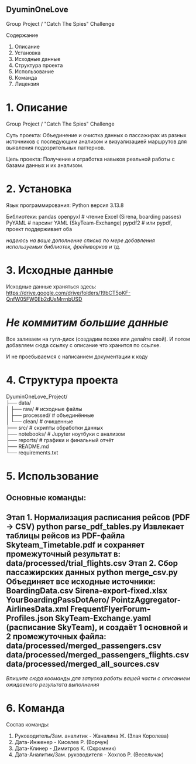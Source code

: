 ## DyuminOneLove
Group Project / "Сatch The Spies" Challenge

Содержание

1. Описание
2. Установка
3. Исходные данные
4. Структура проекта
5. Использование
6. Команда
7. Лицензия

# 1. Описание
Group Project / "Сatch The Spies" Challenge

Суть проекта: Объединение и очистка данных о пассажирах из разных источников с последующим анализом и визуализацией маршрутов для выявления подозрительных паттернов.

Цель проекта: Получение и отработка навыков реальной работы с базами данных и их анализом.

# 2. Установка
Язык программирования: Python версия 3.13.8

Библиотеки:
pandas
openpyxl  # чтение Excel (Sirena, boarding passes)
PyYAML  # парсинг YAML (SkyTeam-Exchange)
pypdf2  # или pypdf, проект поддерживает оба

*надеюсь на ваше дополнение списка по мере добавления используемых библиотек, фреймворков и тд.*
# 3. Исходные данные

Исходные данные храняться здесь: https://drive.google.com/drive/folders/19bCT5pKF-QnfW05FW0Eb2dUsMrrnbUSD

# *Не коммитим большие данные*
Все заливаем на гугл-диск (создадим позже или делайте свой).
И потом добавляем сюда ссылку с описание что хранится по ссылке.

И не проебываемся с написанием документации к коду

# 4. Структура проекта

DyuminOneLove_Project/  
├── data/  
│   ├── raw/         # исходные файлы  
│   ├── processed/   # объединённые  
│   └── clean/       # очищенные  
├── src/             # скрипты обработки данных  
├── notebooks/       # Jupyter ноутбуки с анализом  
├── reports/         # графики и финальный отчёт  
├── README.md  
└── requirements.txt  

# 5. Использование
Основные команды:
---
Этап 1. Нормализация расписания рейсов (PDF → CSV)
python parse_pdf_tables.py
Извлекает таблицы рейсов из PDF-файла Skyteam_Timetable.pdf
и сохраняет промежуточный результат в:
data/processed/trial_flights.csv
Этап 2. Сбор пассажирских данных
python merge_csv.py
Объединяет все исходные источники:
BoardingData.csv 
Sirena-export-fixed.xlsx 
YourBoardingPassDotAero/ 
PointzAggregator-AirlinesData.xml 
FrequentFlyerForum-Profiles.json 
SkyTeam-Exchange.yaml (расписание SkyTeam),
и создаёт 1 основной и 2 промежуточных файла:
data/processed/merged_passengers.csv
data/processed/merged_passengers_flights.csv
data/processed/merged_all_sources.csv
---
*Впишите сюда кооманды для запуска работы вашей части с описанием ожидаемого результата выполнения*

# 6. Команда

Состав команды:
1. Руководитель/Зам. аналитик - Жаналина Ж. (Злая Королева)
3. Дата-Инженер - Киселев Р. (Ворчун)
4. Дата-Клинер - Димитров К. (Скромник)
5. Дата-Аналитик/Зам. руководителя - Хохлов Р. (Весельчак)
